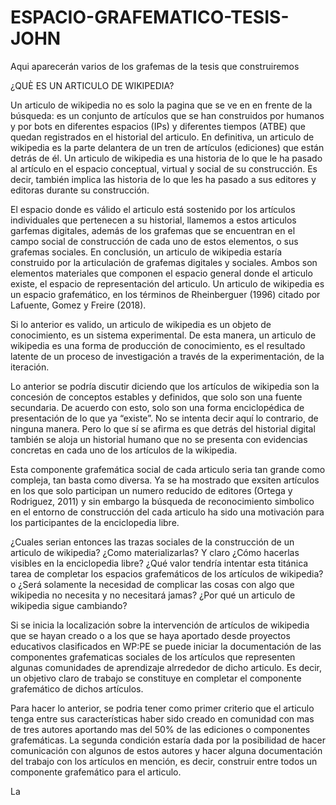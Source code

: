 # ESPACIO-GRAFEMATICO-TESIS-JOHN
Aqui aparecerán varios de los grafemas de la tesis que construiremos

¿QUÈ ES UN ARTICULO DE WIKIPEDIA?

Un articulo de wikipedia no es solo la pagina que se ve en en frente de la búsqueda: es un conjunto de artículos que se han construidos por humanos y por bots en diferentes espacios (IPs) y diferentes tiempos (ATBE) que quedan registrados en el historial del articulo. En definitiva, un articulo de wikipedia es la parte  delantera de un tren de artículos (ediciones) que están detrás de él.  Un articulo de wikipedia es una historia de lo que le ha pasado al artículo en el espacio conceptual, virtual y social de su construcción. Es decir, también implica las historia de lo que les ha pasado a sus editores y editoras durante su construcción. 

El espacio donde es válido el articulo está sostenido por los artículos individuales que pertenecen a su historial, llamemos a estos articulos garfemas  digitales, además de los grafemas que se encuentran en el campo social de construcción de cada uno de estos elementos, o sus grafemas sociales. En conclusión, un articulo de wikipedia estaría construido por la articulación de grafemas digitales y  sociales. Ambos son elementos materiales que componen el espacio general donde el articulo existe, el espacio de representación del articulo. Un articulo de wikipedia es un espacio grafemático, en los términos de Rheinberguer (1996) citado por Lafuente, Gomez y Freire (2018). 

Si lo anterior es valido, un articulo de wikipedia es un objeto de conocimiento, es un sistema experimental. De esta manera, un articulo de wikipedia es una forma de producción de conocimiento, es el resultado latente  de un proceso de investigación a través de la experimentación, de la iteración.  

Lo anterior se podría discutir diciendo que los artículos de wikipedia son la concesión de conceptos estables y definidos, que solo son una fuente secundaria. De acuerdo con esto, solo son una forma enciclopédica de presentación de lo que ya “existe”.  No se intenta decir aquí lo contrario, de ninguna manera. Pero lo que sí se afirma es que detrás del historial digital también se aloja un historial humano que no se presenta con evidencias concretas en cada uno de los artículos de la wikipedia. 

Esta componente grafemática social de cada articulo seria tan grande como compleja, tan basta como diversa. Ya se ha mostrado que exsiten artículos en los que solo participan un numero reducido de editores (Ortega y Rodriguez, 2011) y sin embargo la búsqueda de reconocimiento simbolico en el entorno de construcción del cada articulo ha sido una motivación para los participantes de la enciclopedia libre.  

¿Cuales serian entonces las trazas sociales de la construcción de un articulo de wikipedia? ¿Como materializarlas? Y claro  ¿Cómo hacerlas visibles en la enciclopedia libre? ¿Qué valor tendría intentar esta titánica tarea de completar los espacios grafemáticos de los artículos de wikipedia? o ¿Será solamente la necesidad de complicar las cosas con algo que wikipedia no necesita y no necesitará jamas?
¿Por qué un articulo de wikipedia sigue cambiando? 

Si se inicia la localización sobre la intervención  de artículos de wikipedia que se hayan creado o a los que se haya aportado desde proyectos educativos clasificados en WP:PE se puede iniciar la documentación de las componentes grafematicas sociales de los artículos que representen algunas comunidades de aprendizaje alrrededor de dicho articulo. Es decir, un objetivo claro de trabajo se constituye en completar  el componente grafemático de dichos artículos. 

Para hacer lo anterior, se podria tener como primer criterio que el articulo tenga entre sus características haber sido creado en comunidad con mas de tres autores aportando mas del 50% de las ediciones o componentes grafemáticas.  La segunda condición estaría dada por la posibilidad de hacer comunicación con algunos de estos autores y hacer alguna documentación del trabajo con los artículos en mención, es decir, construir entre todos un componente grafemático para el articulo. 





La 
 





